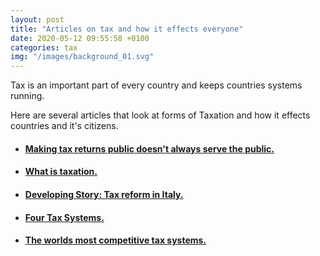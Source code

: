```yaml
---
layout: post
title: "Articles on tax and how it effects everyone"
date: 2020-05-12 09:55:58 +0100
categories: tax
img: "/images/background_01.svg"
---
```


Tax is an important part of every country and keeps countries systems running.

Here are several articles that look at forms of Taxation and how it effects countries and it's citizens.

- #### [Making tax returns public doesn't always serve the public.](https://www.bloomberg.com/opinion/articles/2019-03-05/making-tax-returns-public-doesn-t-always-serve-the-public-good)
<a href="https://www.bloomberg.com/opinion/articles/2019-03-05/making-tax-returns-public-doesn-t-always-serve-the-public-good" target="_blank">

- #### [What is taxation.](https://www.investopedia.com/terms/t/taxes.asp)
<a href="https://www.investopedia.com/terms/t/taxes.asp" target="_blank">

- #### [Developing Story: Tax reform in Italy.](https://news.bloombergtax.com/daily-tax-report/italy-working-on-income-and-vat-tax-reform-corriere)
<a href="https://news.bloombergtax.com/daily-tax-report/italy-working-on-income-and-vat-tax-reform-corriere" target="_blank">

- #### [Four Tax Systems.](https://nomadcapitalist.com/2018/11/20/4-tax-systems/)
<a href="https://nomadcapitalist.com/2018/11/20/4-tax-systems/" target="_blank">

- #### [The worlds most competitive tax systems.](https://www.forbes.com/sites/niallmccarthy/2019/10/04/the-worlds-most-competitive-tax-systems-infographic/#6e58530b5e94)
<a href="https://www.forbes.com/sites/niallmccarthy/2019/10/04/the-worlds-most-competitive-tax-systems-infographic/#6e58530b5e94" target="_blank">